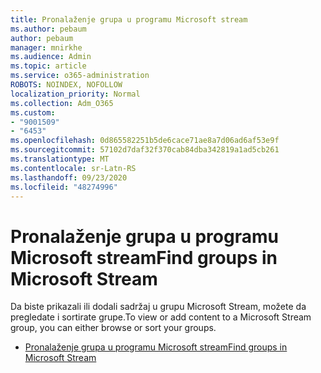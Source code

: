 ```yaml
---
title: Pronalaženje grupa u programu Microsoft stream
ms.author: pebaum
author: pebaum
manager: mnirkhe
ms.audience: Admin
ms.topic: article
ms.service: o365-administration
ROBOTS: NOINDEX, NOFOLLOW
localization_priority: Normal
ms.collection: Adm_O365
ms.custom:
- "9001509"
- "6453"
ms.openlocfilehash: 0d865582251b5de6cace71ae8a7d06ad6af53e9f
ms.sourcegitcommit: 57102d7daf32f370cab84dba342819a1ad5cb261
ms.translationtype: MT
ms.contentlocale: sr-Latn-RS
ms.lasthandoff: 09/23/2020
ms.locfileid: "48274996"
---
```

# <a name="find-groups-in-microsoft-stream"></a><span data-ttu-id="9191a-102">Pronalaženje grupa u programu Microsoft stream</span><span class="sxs-lookup"><span data-stu-id="9191a-102">Find groups in Microsoft Stream</span></span>

<span data-ttu-id="9191a-103">Da biste prikazali ili dodali sadržaj u grupu Microsoft Stream, možete da pregledate i sortirate grupe.</span><span class="sxs-lookup"><span data-stu-id="9191a-103">To view or add content to a Microsoft Stream group, you can either browse or sort your groups.</span></span>  

- [<span data-ttu-id="9191a-104">Pronalaženje grupa u programu Microsoft stream</span><span class="sxs-lookup"><span data-stu-id="9191a-104">Find groups in Microsoft Stream</span></span>](https://docs.microsoft.com/stream/portal-browse-filter-groups)
